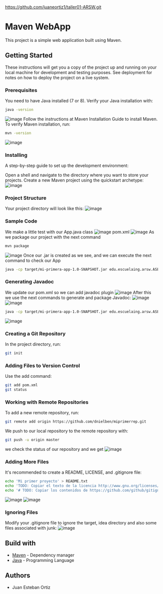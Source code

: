 https://github.com/juaneortiz1/taller01-ARSW.git
# Maven WebApp

This project is a simple web application built using Maven.

## Getting Started

These instructions will get you a copy of the project up and running on your local machine for development and testing purposes. See deployment for notes on how to deploy the project on a live system.

### Prerequisites

You need to have Java installed (7 or 8). Verify your Java installation with:

```sh
java -version
```
![image](https://github.com/juaneortiz1/taller01-ARSW/assets/97971732/79bc5001-7759-4c98-8774-8957ce897361)
Follow the instructions at Maven Installation Guide to install Maven. To verify Maven installation, run:
```sh
mvn -version
```
![image](https://github.com/juaneortiz1/taller01-ARSW/assets/97971732/29695be0-b817-4c3f-afcd-493a42ffe908)
### Installing
A step-by-step guide to set up the development environment:

Open a shell and navigate to the directory where you want to store your projects.
Create a new Maven project using the quickstart archetype:
![image](https://github.com/juaneortiz1/taller01-ARSW/assets/97971732/57eb9165-8dfe-4b1d-83f0-1a819a1d6e9c)
### Project Structure
Your project directory will look like this:
![image](https://github.com/juaneortiz1/taller01-ARSW/assets/97971732/1763d4f0-f47e-4967-8ea9-e32687c1b9d9)
### Sample Code
We make a little test with our App.java class
![image](https://github.com/juaneortiz1/taller01-ARSW/assets/97971732/cc631bc8-ff45-4c4e-a925-fab452cd771e)
pom.xml
![image](https://github.com/juaneortiz1/taller01-ARSW/assets/97971732/dca5162f-fde4-40ad-94f6-8a57e95615dc)
As we package our project with the next command
```sh
mvn package
```
![image](https://github.com/juaneortiz1/taller01-ARSW/assets/97971732/b682b061-5aec-4bfd-8232-0811d02aaca2)
Once our .jar is created as we see, and we can execute the next command to check our App
```sh
java -cp target/mi-primera-app-1.0-SNAPSHOT.jar edu.escuelaing.arsw.ASE.app.App
```
### Generating Javadoc
We update our pom.xml so we can add javadoc plugin 
![image](https://github.com/juaneortiz1/taller01-ARSW/assets/97971732/0b2cf00f-e1fc-4d92-8ddb-ebb5b0a79051)
After this we use the next commands to generate and package Javadoc:
![image](https://github.com/juaneortiz1/taller01-ARSW/assets/97971732/938d6204-6783-4f91-b624-06b8747240a9)
![image](https://github.com/juaneortiz1/taller01-ARSW/assets/97971732/fdaed66f-7086-4ee8-9e3e-d9f5e4624df1)
```sh
java -cp target/mi-primera-app-1.0-SNAPSHOT.jar edu.escuelaing.arsw.ASE.app.App
```
![image](https://github.com/juaneortiz1/taller01-ARSW/assets/97971732/56d1694b-8d10-49ce-a8fa-0eff54cd5223)
### Creating a Git Repository
In the project directory, run:
```sh
git init
```
### Adding Files to Version Control
Use the add command:
```sh
git add pom.xml
git status
```
### Working with Remote Repositories
To add a new remote repository, run:
```sh
git remote add origin https://github.com/dnielben/miprimerrep.git
```
We push to our local repository to the remote repository with:
```sh
git push -u origin master
```
we check the status of our repository and we get
![image](https://github.com/juaneortiz1/taller01-ARSW/assets/97971732/f8715fb1-dac9-4219-aae5-e81c7070769f)
### Adding More Files
It's recommended to create a README, LICENSE, and .gitignore file:
```sh
echo 'Mi primer proyecto' > README.txt
echo 'TODO: Copiar el texto de la licencia http://www.gnu.org/licenses/gpl.html' > LICENSE.txt
echo '# TODO: Copiar los contenidos de https://github.com/github/gitignore/blob/master/Java.gitignore' > .gitignore
```
![image](https://github.com/juaneortiz1/taller01-ARSW/assets/97971732/005f30b5-3440-413e-bb08-fa8e155a1dc7)
![image](https://github.com/juaneortiz1/taller01-ARSW/assets/97971732/615f4511-a11b-412d-bf51-1bc3c58c6fb3)
### Ignoring Files
Modify your .gitignore file to ignore the target, idea directory and also some files associated with junk:
![image](https://github.com/juaneortiz1/taller01-ARSW/assets/97971732/a574821e-0c3f-42b0-aa48-97708a37068e)

## Build with

* [Maven](https://maven.apache.org/) - Dependency manager
* [Java](https://www.oracle.com/java/technologies/) - Programming Language

## Authors

* Juan Esteban Ortiz

